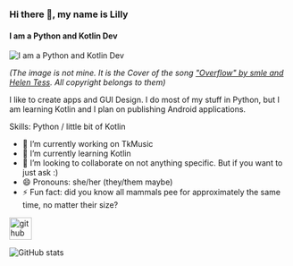 ### Hi there 👋, my name is Lilly
#### I am a Python and Kotlin Dev
![I am a Python and Kotlin Dev](https://i.postimg.cc/GpgrCTYh/smle-Overflow.png)

*(The image is not mine. It is the Cover of the song ["Overflow" by smle and Helen Tess](https://youtu.be/YSD_vTf_fPc?si=dnwOg6Zl3qzAR11N). All copyright belongs to them)*

I like to create apps and GUI Design. I do most of my stuff in Python, but I am learning Kotlin and I plan on publishing Android applications.

Skills: Python / little bit of Kotlin

- 🔭 I’m currently working on TkMusic 
- 🌱 I’m currently learning Kotlin 
- 👯 I’m looking to collaborate on not anything specific. But if you want to just ask :) 
- 😄 Pronouns: she/her (they/them maybe) 
- ⚡ Fun fact: did you know all mammals pee for approximately the same time, no matter their size? 


[<img src='https://cdn.jsdelivr.net/npm/simple-icons@3.0.1/icons/github.svg' alt='github' height='40'>](https://github.com/dreamAviator)  

![GitHub stats](https://github-readme-stats.vercel.app/api?username=dreamAviator&show_icons=true)  
